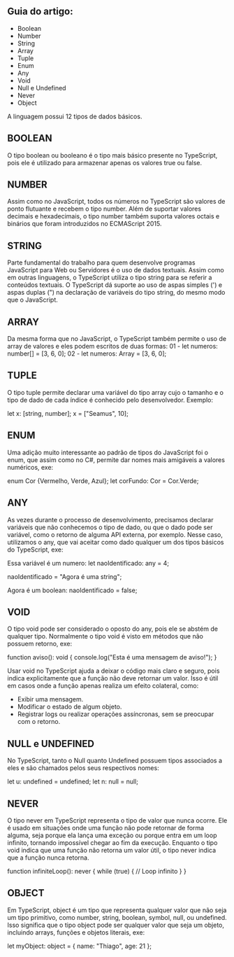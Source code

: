 ## Guia do artigo:
- Boolean
- Number
- String
- Array
- Tuple
- Enum
- Any
- Void
- Null e Undefined
- Never
- Object

A linguagem possui 12 tipos de dados básicos.


## BOOLEAN
O tipo boolean ou booleano é o tipo mais básico presente no TypeScript, pois ele é utilizado para armazenar apenas os valores true ou false.

## NUMBER
Assim como no JavaScript, todos os números no TypeScript são valores de ponto flutuante e recebem o tipo number. Além de suportar valores decimais e hexadecimais, o tipo number também suporta valores octais e binários que foram introduzidos no ECMAScript 2015.

## STRING
Parte fundamental do trabalho para quem desenvolve programas JavaScript para Web ou Servidores é o uso de dados textuais. Assim como em outras linguagens, o TypeScript utiliza o tipo string para se referir a conteúdos textuais. O TypeScript dá suporte ao uso de aspas simples (') e aspas duplas (") na declaração de variáveis do tipo string, do mesmo modo que o JavaScript.

## ARRAY
Da mesma forma que no JavaScript, o TypeScript também permite o uso de array de valores e eles podem escritos de duas formas: 
01 - let numeros: number[] = [3, 6, 0];
02 - let numeros: Array<number> = [3, 6, 0];

## TUPLE
O tipo tuple permite declarar uma variável do tipo array cujo o tamanho e o tipo de dado de cada índice é conhecido pelo desenvolvedor. Exemplo:

let x: [string, number];
x = ["Seamus", 10];

## ENUM
Uma adição muito interessante ao padrão de tipos do JavaScript foi o enum, que assim como no C#, permite dar nomes mais amigáveis a valores numéricos, exe:

enum Cor {Vermelho, Verde, Azul};
let corFundo: Cor = Cor.Verde;

## ANY
As vezes durante o processo de desenvolvimento, precisamos declarar variáveis que não conhecemos o tipo de dado, ou que o dado pode ser variável, como o retorno de alguma API externa, por exemplo. Nesse caso, utilizamos o any, que vai aceitar como dado qualquer um dos tipos básicos do TypeScript, exe:

Essa variável é um numero:
let naoIdentificado: any = 4;

naoIdentificado = "Agora é uma string";

Agora é um boolean:
naoIdentificado = false;

## VOID
O tipo void pode ser considerado o oposto do any, pois ele se abstém de qualquer tipo. Normalmente o tipo void é visto em métodos que não possuem retorno, exe:

function aviso(): void {
    console.log("Esta é uma mensagem de aviso!");
}

Usar void no TypeScript ajuda a deixar o código mais claro e seguro, pois indica explicitamente que a função não deve retornar um valor. Isso é útil em casos onde a função apenas realiza um efeito colateral, como:
- Exibir uma mensagem.
- Modificar o estado de algum objeto.
- Registrar logs ou realizar operações assíncronas, sem se preocupar com o retorno.

## NULL e UNDEFINED
No TypeScript, tanto o Null quanto Undefined possuem tipos associados a eles e são chamados pelos seus respectivos nomes:

let u: undefined = undefined;
let n: null = null;

## NEVER

O tipo never em TypeScript representa o tipo de valor que nunca ocorre. Ele é usado em situações onde uma função não pode retornar de forma alguma, seja porque ela lança uma exceção ou porque entra em um loop infinito, tornando impossível chegar ao fim da execução.
Enquanto o tipo void indica que uma função não retorna um valor útil, o tipo never indica que a função nunca retorna.

function infiniteLoop(): never {
  while (true) {
    // Loop infinito
  }
}

## OBJECT
Em TypeScript, object é um tipo que representa qualquer valor que não seja um tipo primitivo, como number, string, boolean, symbol, null, ou undefined. Isso significa que o tipo object pode ser qualquer valor que seja um objeto, incluindo arrays, funções e objetos literais, exe:

let myObject: object = { name: "Thiago", age: 21 };
